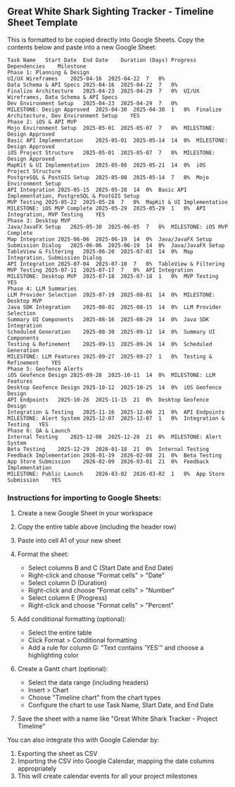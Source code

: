 ## Great White Shark Sighting Tracker - Timeline Sheet Template

This is formatted to be copied directly into Google Sheets. Copy the contents below and paste into a new Google Sheet:

```
Task Name	Start Date	End Date	Duration (Days)	Progress	Dependencies	Milestone
Phase 1: Planning & Design					
UI/UX Wireframes	2025-04-16	2025-04-22	7	0%		
Data Schema & API Specs	2025-04-16	2025-04-22	7	0%		
Finalize Architecture	2025-04-23	2025-04-29	7	0%	UI/UX Wireframes, Data Schema & API Specs	
Dev Environment Setup	2025-04-23	2025-04-29	7	0%		
MILESTONE: Design Approved	2025-04-30	2025-04-30	1	0%	Finalize Architecture, Dev Environment Setup	YES
Phase 2: iOS & API MVP					
Mojo Environment Setup	2025-05-01	2025-05-07	7	0%	MILESTONE: Design Approved	
Basic API Implementation	2025-05-01	2025-05-14	14	0%	MILESTONE: Design Approved	
iOS Project Structure	2025-05-01	2025-05-07	7	0%	MILESTONE: Design Approved	
MapKit & UI Implementation	2025-05-08	2025-05-21	14	0%	iOS Project Structure	
PostgreSQL & PostGIS Setup	2025-05-08	2025-05-14	7	0%	Mojo Environment Setup	
API Integration	2025-05-15	2025-05-28	14	0%	Basic API Implementation, PostgreSQL & PostGIS Setup	
MVP Testing	2025-05-22	2025-05-28	7	0%	MapKit & UI Implementation	
MILESTONE: iOS MVP Complete	2025-05-29	2025-05-29	1	0%	API Integration, MVP Testing	YES
Phase 3: Desktop MVP					
Java/JavaFX Setup	2025-05-30	2025-06-05	7	0%	MILESTONE: iOS MVP Complete	
Map Integration	2025-06-06	2025-06-19	14	0%	Java/JavaFX Setup	
Submission Dialog	2025-06-06	2025-06-19	14	0%	Java/JavaFX Setup	
TableView & Filtering	2025-06-20	2025-07-03	14	0%	Map Integration, Submission Dialog	
API Integration	2025-07-04	2025-07-10	7	0%	TableView & Filtering	
MVP Testing	2025-07-11	2025-07-17	7	0%	API Integration	
MILESTONE: Desktop MVP	2025-07-18	2025-07-18	1	0%	MVP Testing	YES
Phase 4: LLM Summaries					
LLM Provider Selection	2025-07-19	2025-08-01	14	0%	MILESTONE: Desktop MVP	
Java SDK Integration	2025-08-02	2025-08-15	14	0%	LLM Provider Selection	
Summary UI Components	2025-08-16	2025-08-29	14	0%	Java SDK Integration	
Scheduled Generation	2025-08-30	2025-09-12	14	0%	Summary UI Components	
Testing & Refinement	2025-09-13	2025-09-26	14	0%	Scheduled Generation	
MILESTONE: LLM Features	2025-09-27	2025-09-27	1	0%	Testing & Refinement	YES
Phase 5: Geofence Alerts					
iOS Geofence Design	2025-09-28	2025-10-11	14	0%	MILESTONE: LLM Features	
Desktop Geofence Design	2025-10-12	2025-10-25	14	0%	iOS Geofence Design	
API Endpoints	2025-10-26	2025-11-15	21	0%	Desktop Geofence Design	
Integration & Testing	2025-11-16	2025-12-06	21	0%	API Endpoints	
MILESTONE: Alert System	2025-12-07	2025-12-07	1	0%	Integration & Testing	YES
Phase 6: QA & Launch					
Internal Testing	2025-12-08	2025-12-28	21	0%	MILESTONE: Alert System	
Beta Testing	2025-12-29	2026-01-18	21	0%	Internal Testing	
Feedback Implementation	2026-01-19	2026-02-08	21	0%	Beta Testing	
App Store Submission	2026-02-09	2026-03-01	21	0%	Feedback Implementation	
MILESTONE: Public Launch	2026-03-02	2026-03-02	1	0%	App Store Submission	YES
```

### Instructions for importing to Google Sheets:

1. Create a new Google Sheet in your workspace
2. Copy the entire table above (including the header row)
3. Paste into cell A1 of your new sheet
4. Format the sheet:
   - Select columns B and C (Start Date and End Date)
   - Right-click and choose "Format cells" > "Date"
   - Select column D (Duration)
   - Right-click and choose "Format cells" > "Number"
   - Select column E (Progress)
   - Right-click and choose "Format cells" > "Percent"

5. Add conditional formatting (optional):
   - Select the entire table
   - Click Format > Conditional formatting
   - Add a rule for column G: "Text contains 'YES'" and choose a highlighting color

6. Create a Gantt chart (optional):
   - Select the data range (including headers)
   - Insert > Chart
   - Choose "Timeline chart" from the chart types
   - Configure the chart to use Task Name, Start Date, and End Date

7. Save the sheet with a name like "Great White Shark Tracker - Project Timeline"

You can also integrate this with Google Calendar by:
1. Exporting the sheet as CSV
2. Importing the CSV into Google Calendar, mapping the date columns appropriately
3. This will create calendar events for all your project milestones
